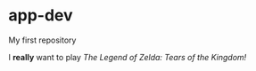 # app-dev
My first repository

I **really** want to play *The Legend of Zelda: Tears of the Kingdom!* 

